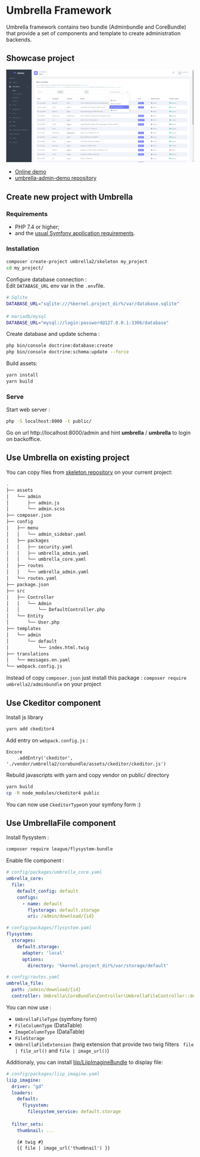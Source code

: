 # Umbrella Framework
Umbrella framework contains two bundle (Adminbundle and CoreBundle) that provide a set of components and template to create administration backends.

## Showcase project
![Screenshot of the Umbrella Admin Demo app](screenshot.png)

- [Online demo](https://umbrella-corp.dev/)
- [umbrella-admin-demo repository](https://github.com/acantepie/umbrella-admin-demo)

## Create new project with Umbrella

### Requirements

* PHP 7.4 or higher;
* and the [usual Symfony application requirements](https://symfony.com/doc/current/reference/requirements.html).

### Installation

```bash
composer create-project umbrella2/skeleton my_project
cd my_project/
```

Configure database connection :<br>
Edit `DATABASE_URL` env var in the `.env`file.
```bash
# Sqlite
DATABASE_URL="sqlite:///%kernel.project_dir%/var/database.sqlite"

# mariadb/mysql
DATABASE_URL="mysql://login:password@127.0.0.1:3306/database"
```

Create database and update schema :
```bash
php bin/console doctrine:database:create
php bin/console doctrine:schema:update --force
```

Build assets:
```bash
yarn install
yarn build
```

### Serve

Start web server :
```bash
php -S localhost:8000 -t public/
```

Go on url http://localhost:8000/admin and hint **umbrella** / **umbrella** to login on backoffice.

## Use Umbrella on existing project
You can copy files from [skeleton repository](https://github.com/acantepie/umbrella-skeleton) on your current project:
```bash
.
├── assets
│   └── admin
│       ├── admin.js
│       └── admin.scss
├── composer.json
├── config
│   ├── menu
│   │   └── admin_sidebar.yaml
│   ├── packages
│   │   ├── security.yaml
│   │   ├── umbrella_admin.yaml
│   │   └── umbrella_core.yaml
│   ├── routes
│   │   └── umbrella_admin.yaml
│   └── routes.yaml
├── package.json
├── src
│   ├── Controller
│   │   └── Admin
│   │       └── DefaultController.php
│   └── Entity
│       └── User.php
├── templates
│   └── admin
│       └── default
│           └── index.html.twig
├── translations
│   └── messages.en.yaml
└── webpack.config.js
```
Instead of copy `composer.json` just install this package : `composer require umbrella2/adminbundle` on your project

## Use Ckeditor component
Install js library
```bash
yarn add ckeditor4
```

Add entry on `webpack.config.js` :
```javascripts
Encore
    .addEntry('ckeditor', './vendor/umbrella2/corebundle/assets/ckeditor/ckeditor.js')
```

Rebuild javascripts with yarn and copy vendor on public/ directory
```bash
yarn build
cp -R node_modules/ckeditor4 public
```

You can now use `CkeditorType`on your symfony form :)

## Use UmbrellaFile component

Install flysystem :
```bash
composer require league/flysystem-bundle
```

Enable file component :
```yaml
# config/packages/umbrella_core.yaml
umbrella_core:
  file:
    default_config: default
    configs:
      - name: default
        flystorage: default.storage
        uri: /admin/download/{id}
```

```yaml
# config/packages/flysystem.yaml
flysystem:
  storages:
    default.storage:
      adapter: 'local'
      options:
        directory: '%kernel.project_dir%/var/storage/default'
```

```yaml
# config/routes.yaml
umbrella_file:
  path: /admin/download/{id}
  controller: Umbrella\CoreBundle\Controller\UmbrellaFileController::downloadAction
```
You can now use :
 - `UmbrellaFileType` (symfony form)
 - `FileColumnType` (DataTable)
 - `ImageColumnType` (DataTable)
 - `FileStorage`
 - `UmbrellaFileExtension` (twig extension that provide two twig filters ` file | file_url()` and `file | image_url()`)

Additionaly, you can install [liip/LiipImagineBundle](https://github.com/liip/LiipImagineBundle) to display file:

```yaml
# config/packages/liip_imagine.yaml
liip_imagine:
  driver: "gd"
  loaders:
    default:
      flysystem:
        filesystem_service: default.storage

  filter_sets:
    thumbnail: ...

```

```twig
    {# twig #}
    {{ file | image_url('thumbnail') }}
```